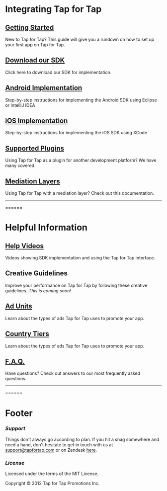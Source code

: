# Integrating Tap for Tap #

## [Getting Started](http://tapfortap.github.com/GettingStarted) ##
New to Tap for Tap? This guide will give you a rundown on how to set up your first app on Tap for Tap.

## [Download our SDK](https://github.com/tapfortap/Documentation/zipball/master) ##
Click here to download our SDK for implementation.

## [Android Implementation](http://tapfortap.github.com/Android) ##
Step-by-step instructions for implementing the Android SDK using Eclipse or IntelliJ IDEA

## [iOS Implementation](http://tapfortap.github.com/iOS) ##
Step-by-step instructions for implementing the iOS SDK using XCode

## [Supported Plugins](http://tapfortap.github.com/Plugins) ##
Using Tap for Tap as a plugin for another development platform?  We have many covered.

## [Mediation Layers](http://tapfortap.github.com/Mediation) ##
Using Tap for Tap with a mediation layer? Check out this documentation.

___
======
# Helpful Information #

## [Help Videos](http://tapfortap.github.com/HelpVideos) ##
Videos showing SDK implementation and using the Tap for Tap interface.

## Creative Guidelines ##
Improve your performance on Tap for Tap by following these creative guidelines.
*This is coming soon!*

## [Ad Units](http://tapfortap.github.com/AdUnits) ##
Learn about the types of ads Tap for Tap uses to promote your app.

## [Country Tiers](http://tapfortap.github.com/CountryTiers) ##
Learn about the types of ads Tap for Tap uses to promote your app.

## [F.A.Q.](http://tapfortap.github.com/FAQ) ##
Have questions? Check out answers to our most frequently asked questions.

___
======
# Footer #

### *Support* ###
Things don't always go according to plan. If you hit a snag somewhere and need a hand, don't hesitate to get in touch with us at [support@tapfortap.com](mailto:support@tapfortap.com) or on Zendesk [here](https://tapfortap.zendesk.com/anonymous_requests/new).

### *License* ###
Licensed under the terms of the MIT License.

Copyright &copy; 2012 Tap for Tap Promotions Inc.
